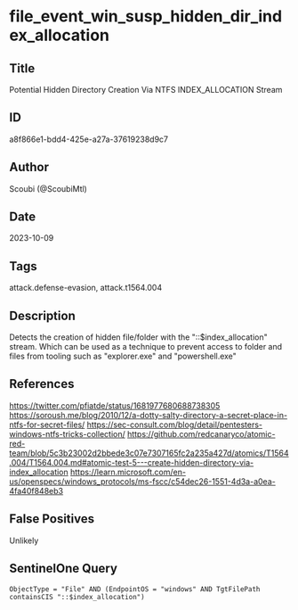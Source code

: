 # file_event_win_susp_hidden_dir_index_allocation

## Title
Potential Hidden Directory Creation Via NTFS INDEX_ALLOCATION Stream

## ID
a8f866e1-bdd4-425e-a27a-37619238d9c7

## Author
Scoubi (@ScoubiMtl)

## Date
2023-10-09

## Tags
attack.defense-evasion, attack.t1564.004

## Description
Detects the creation of hidden file/folder with the "::$index_allocation" stream. Which can be used as a technique to prevent access to folder and files from tooling such as "explorer.exe" and "powershell.exe"


## References
https://twitter.com/pfiatde/status/1681977680688738305
https://soroush.me/blog/2010/12/a-dotty-salty-directory-a-secret-place-in-ntfs-for-secret-files/
https://sec-consult.com/blog/detail/pentesters-windows-ntfs-tricks-collection/
https://github.com/redcanaryco/atomic-red-team/blob/5c3b23002d2bbede3c07e7307165fc2a235a427d/atomics/T1564.004/T1564.004.md#atomic-test-5---create-hidden-directory-via-index_allocation
https://learn.microsoft.com/en-us/openspecs/windows_protocols/ms-fscc/c54dec26-1551-4d3a-a0ea-4fa40f848eb3

## False Positives
Unlikely

## SentinelOne Query
```
ObjectType = "File" AND (EndpointOS = "windows" AND TgtFilePath containsCIS "::$index_allocation")

```